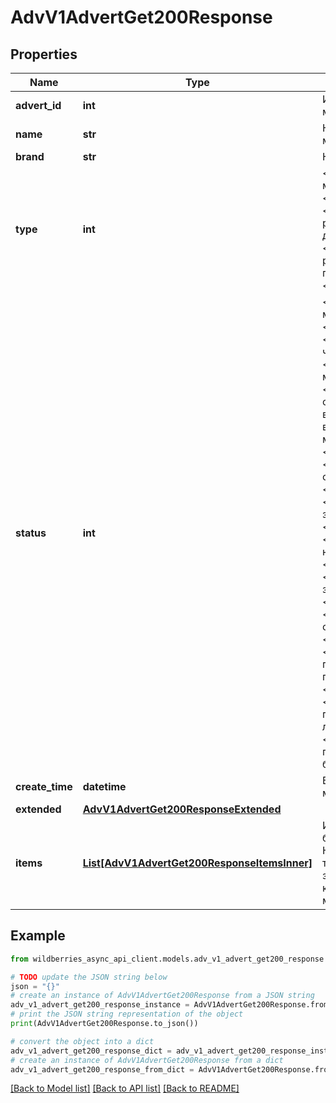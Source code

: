 # AdvV1AdvertGet200Response


## Properties

Name | Type | Description | Notes
------------ | ------------- | ------------- | -------------
**advert_id** | **int** | Идентификатор медиакампании | [optional] 
**name** | **str** | Название медиакампании | [optional] 
**brand** | **str** | Название бренда | [optional] 
**type** | **int** | &lt;dl&gt; &lt;dt&gt;Тип медиакампании:&lt;/dt&gt; &lt;dd&gt;&lt;code&gt;1&lt;/code&gt; - размещение по дням&lt;/dd&gt; &lt;dd&gt;&lt;code&gt;2&lt;/code&gt; - размещение по просмотрам&lt;/dd&gt; &lt;/dl&gt;  | [optional] 
**status** | **int** | &lt;dl&gt; &lt;dt&gt;Статус медиакампании:&lt;/dt&gt;   &lt;dd&gt;&lt;code&gt;1&lt;/code&gt; - черновик&lt;/dd&gt;   &lt;dd&gt;&lt;code&gt;2&lt;/code&gt; - модерация   &lt;dd&gt;&lt;code&gt;3&lt;/code&gt; - отклонено (с возможностью вернуть на модерацию)&lt;/dd&gt;   &lt;dd&gt;&lt;code&gt;4&lt;/code&gt; - одобрено&lt;/dd&gt;   &lt;dd&gt;&lt;code&gt;5&lt;/code&gt; - запланировано&lt;/dd&gt;   &lt;dd&gt;&lt;code&gt;6&lt;/code&gt; - на показах&lt;/dd&gt;   &lt;dd&gt;&lt;code&gt;7&lt;/code&gt; - завершено&lt;/dd&gt;   &lt;dd&gt;&lt;code&gt;8&lt;/code&gt; - отказался&lt;/dd&gt;   &lt;dd&gt;&lt;code&gt;9&lt;/code&gt; - приостановлена продавцом&lt;/dd&gt;   &lt;dd&gt;&lt;code&gt;10&lt;/code&gt; - пауза по дневному лимиту&lt;/dd&gt;   &lt;dd&gt;&lt;code&gt;11&lt;/code&gt; - пауза по расходу бюджета&lt;/dd&gt; &lt;/dl&gt;  | [optional] 
**create_time** | **datetime** | Время создания медиакампании | [optional] 
**extended** | [**AdvV1AdvertGet200ResponseExtended**](AdvV1AdvertGet200ResponseExtended.md) |  | [optional] 
**items** | [**List[AdvV1AdvertGet200ResponseItemsInner]**](AdvV1AdvertGet200ResponseItemsInner.md) | Информация о баннере. &lt;br&gt; Наличие в ответе тех или иных полей зависит от конфигурации медиакампании.  | [optional] 

## Example

```python
from wildberries_async_api_client.models.adv_v1_advert_get200_response import AdvV1AdvertGet200Response

# TODO update the JSON string below
json = "{}"
# create an instance of AdvV1AdvertGet200Response from a JSON string
adv_v1_advert_get200_response_instance = AdvV1AdvertGet200Response.from_json(json)
# print the JSON string representation of the object
print(AdvV1AdvertGet200Response.to_json())

# convert the object into a dict
adv_v1_advert_get200_response_dict = adv_v1_advert_get200_response_instance.to_dict()
# create an instance of AdvV1AdvertGet200Response from a dict
adv_v1_advert_get200_response_from_dict = AdvV1AdvertGet200Response.from_dict(adv_v1_advert_get200_response_dict)
```
[[Back to Model list]](../README.md#documentation-for-models) [[Back to API list]](../README.md#documentation-for-api-endpoints) [[Back to README]](../README.md)


